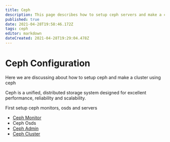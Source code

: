 ```yaml
---
title: Ceph 
description: This page describes how to setup ceph servers and make a cluster
published: true
date: 2021-04-28T19:58:46.172Z
tags: ceph
editor: markdown
dateCreated: 2021-04-28T19:29:04.478Z
---
```


# Ceph Configuration
Here we are discussing about how to setup ceph and make a cluster using ceph

Ceph is a unified, distributed storage system designed for excellent performance, reliability and scalability.

First setup ceph monitors, osds and  servers

- [Ceph Monitor](/home/l3admin/InfrastructureSetup/CephCluster/CephMonitor)
- Ceph Osds
- [Ceph Admin](/home/l3admin/InfrastructureSetup/CephCluster/CephAdmin)
- [Ceph Cluster](/home/l3admin/InfrastructureSetup/Ceph/CephCluster)